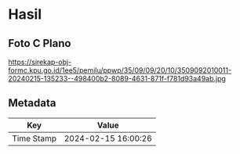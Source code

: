 # Hasil

## Foto C Plano

https://sirekap-obj-formc.kpu.go.id/1ee5/pemilu/ppwp/35/09/09/20/10/3509092010011-20240215-135233--498400b2-8089-4631-871f-f781d93a49ab.jpg


## Metadata

| Key        | Value               |
| ---------- | ------------------- |
| Time Stamp | 2024-02-15 16:00:26 |



